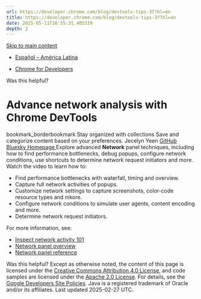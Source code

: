```yaml
---
url: https://developer.chrome.com/blog/devtools-tips-37?hl=en
title: https://developer.chrome.com/blog/devtools-tips-37?hl=en
date: 2025-05-11T16:55:31.405339
depth: 2
---
```


[ Skip to main content ](https://developer.chrome.com/blog/devtools-tips-37?hl=en#main-content)
  * [Español – América Latina](https://developer.chrome.com/blog/devtools-tips-37?hl=es-419)




  * [ Chrome for Developers ](https://developer.chrome.com/)


Was this helpful?
#  Advance network analysis with Chrome DevTools 
bookmark_borderbookmark Stay organized with collections  Save and categorize content based on your preferences.
Jecelyn Yeen 
[ GitHub ](https://github.com/jecfish) [ Bluesky ](https://bsky.app/profile/jec.fish) [ Homepage ](https://jec.fish/)
Explore advanced **Network** panel techniques, including how to find performance bottlenecks, debug popups, configure network conditions, use shortcuts to determine network request initiators and more.
Watch the video to learn how to:
  * Find performance bottlenecks with waterfall, timing and overview.
  * Capture full network activities of popups.
  * Customize network settings to capture screenshots, color-code resource types and mkore.
  * Configure network conditions to simulate user agents, content encoding and more.
  * Determine network request initiators.


For more information, see:
  * [Inspect network activity 101](https://developer.chrome.com/docs/devtools/network)
  * [Network panel overview](https://developer.chrome.com/docs/devtools/network/overview)
  * [Network panel reference](https://developer.chrome.com/docs/devtools/network/reference)


Was this helpful?
Except as otherwise noted, the content of this page is licensed under the [Creative Commons Attribution 4.0 License](https://creativecommons.org/licenses/by/4.0/), and code samples are licensed under the [Apache 2.0 License](https://www.apache.org/licenses/LICENSE-2.0). For details, see the [Google Developers Site Policies](https://developers.google.com/site-policies). Java is a registered trademark of Oracle and/or its affiliates.
Last updated 2025-02-27 UTC.


